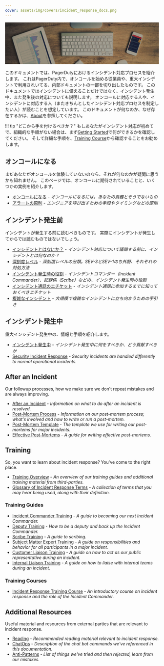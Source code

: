 ```yaml
---
cover: assets/img/covers/incident_response_docs.png
---
```

![Incident Response at PagerDuty](./assets/img/headers/pagerduty_ir.jpg)

このドキュメントでは、PagerDutyにおけるインシデント対応プロセスを紹介します。
これはPagerDuty内で、オンコールを始める従業員や、重大インシデントで利用されいてる、内部ドキュメントの一部を切り出したものです。
このドキュメントではインシデントに備えることだけではなく、インシデント発生中、また発生後の対応についても説明します。
オンコールに対応する人や、インシデントに対応する人（またきちんとしたインシデント対応プロセスを制定したい人）が読むことを想定しています。
このドキュメントが何なのか、なぜ存在するかは、[About](about.md)を参照してください。

!!! tip "どこから手を付けるべきか？"
    もしあなたがインシデント対応が初めてで、組織的な手順がない場合は、まず[Getting Started](/getting_started.md)で何ができるかを確認してください。
    そして詳細な手順を、[Training Course](training/courses/incident_response.md)から確認することをお勧めします。

## オンコールになる

まだあなたがオンコールを体験していないのなら、それが何なのかが疑問に思うかも知れません。
このページでは、オンコールに期待されていることと、いくつかの実例を紹介します。

* [オンコールになる](oncall/being_oncall.md) - _オンコールになるには。あなたの責務とそうでないもの_
* [アラートの原則](oncall/alerting_principles.md) - _エンジニアを呼び出すための手段やタイミングなどの原則_

## インシデント発生前

インシデントが発生する前に読むべきものです。
実際にインシデントが発生してからでは読むものではないでしょう。

* [インシデントとはなにか？](before/what_is_an_incident.md) - _インシデント対応について議論する前に、インシデントとは何なのか？_
* [深刻度レベル](before/severity_levels.md) - _深刻度レベルの分類。SEV-3とSEV-1のち外野、それぞれの対処方法_
* [インシデント発生時の役割](before/different_roles.md) - _インシデントコマンダー（Incident Commander）、記録係（Scribe）などの、インシデント発生時の役割_
* [インシデント通話のエチケット](before/call_etiquette.md) - _インシデント通話に参加するまでに知っておくべきエチケット_
* [複雑なインシデント](before/complex_incidents.md) - _大規模で複雑なインシデントに立ち向かうための手引き_

## インシデント発生中

重大インシデント発生中の、情報と手順を紹介します。

* [インシデント発生中](during/during_an_incident.md) - _インシデント発生中に何をすべきか、どう貢献すべきか_
* [Security Incident Response](during/security_incident_response.md) - _Security incidents are handled differently to normal operational incidents._

## After an Incident

Our followup processes, how we make sure we don't repeat mistakes and are always improving.

* [After an Incident](after/after_an_incident.md) - _Information on what to do after an incident is resolved._
* [Post-Mortem Process](after/post_mortem_process.md) - _Information on our post-mortem process; what's involved and how to write or run a post-mortem._
* [Post-Mortem Template](after/post_mortem_template.md) - _The template we use for writing our post-mortems for major incidents._
* [Effective Post-Mortems](after/effective_post_mortems.md) - _A guide for writing effective post-mortems._

## Training

So, you want to learn about incident response? You've come to the right place.

* [Training Overview](training/overview.md) - _An overview of our training guides and additional training material from third-parties._
* [Glossary of Incident Response Terms](training/glossary.md) - _A collection of terms that you may hear being used, along with their definition._

### Training Guides

* [Incident Commander Training](training/incident_commander.md) - _A guide to becoming our next Incident Commander._
* [Deputy Training](training/deputy.md) - _How to be a deputy and back up the Incident Commander._
* [Scribe Training](training/scribe.md) - _A guide to scribing._
* [Subject Matter Expert Training](training/subject_matter_expert.md) - _A guide on responsibilities and behavior for all participants in a major incident._
* [Customer Liaison Training](training/customer_liaison.md) - _A guide on how to act as our public representative during an incident._
* [Internal Liaison Training](training/internal_liaison.md) - _A guide on how to liaise with internal teams during an incident._

### Training Courses

* [Incident Response Training Course](training/courses/incident_response.md) - _An introductory course on incident response and the role of the Incident Commander._

## Additional Resources

Useful material and resources from external parties that are relevant to incident response.

* [Reading](resources/reading.md) - _Recommended reading material relevant to incident response._
* [ChatOps](resources/chatops.md) - _Description of the chat bot commands we've referenced in this documentation._
* [Anti-Patterns](resources/anti_patterns.md) - _List of things we've tried and then rejected, learn from our mistakes._
